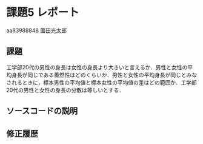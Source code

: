 # 課題5 レポート

aa83988848 薗田光太郎

## 課題

工学部20代の男性の身長は女性の身長より大きいと言えるか．男性と女性の平均身長が同じである蓋然性はどのくらいか．男性と女性の平均身長が同じとみなされるときに，標本男性の平均値と標本女性の平均値の差はどの範囲か．工学部20代の男性と女性の身長の分散は等しいとする．

## ソースコードの説明

## 修正履歴

